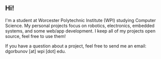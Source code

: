 
## Hi! 

I'm a student at Worcester Polytechnic Institute (WPI) studying Computer Science. My personal projects focus on robotics, electronics, embedded systems, and some web/app development. I keep all of my projects open source, feel free to use them!

If you have a question about a project, feel free to send me an email: dgorbunov [at] wpi [dot] edu.
